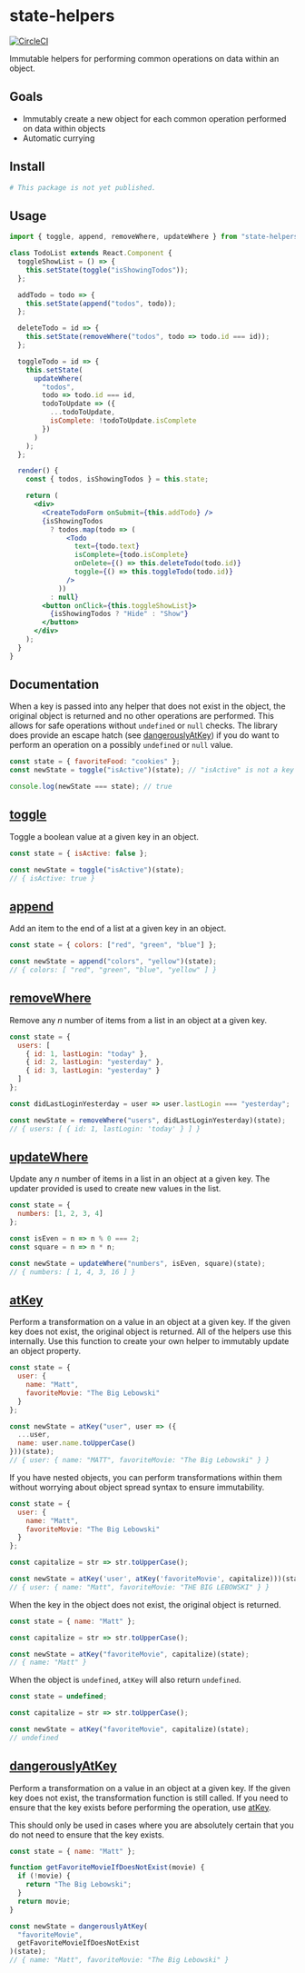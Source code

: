 # state-helpers

[![CircleCI](https://circleci.com/gh/matthamil/state-helpers/tree/master.svg?style=svg)](https://circleci.com/gh/matthamil/state-helpers/tree/master)

Immutable helpers for performing common operations on data within an object.

## Goals

- Immutably create a new object for each common operation performed on data within objects
- Automatic currying

## Install

```sh
# This package is not yet published.
```

## Usage

```jsx
import { toggle, append, removeWhere, updateWhere } from "state-helpers";

class TodoList extends React.Component {
  toggleShowList = () => {
    this.setState(toggle("isShowingTodos"));
  };

  addTodo = todo => {
    this.setState(append("todos", todo));
  };

  deleteTodo = id => {
    this.setState(removeWhere("todos", todo => todo.id === id));
  };

  toggleTodo = id => {
    this.setState(
      updateWhere(
        "todos",
        todo => todo.id === id,
        todoToUpdate => ({
          ...todoToUpdate,
          isComplete: !todoToUpdate.isComplete
        })
      )
    );
  };

  render() {
    const { todos, isShowingTodos } = this.state;

    return (
      <div>
        <CreateTodoForm onSubmit={this.addTodo} />
        {isShowingTodos
          ? todos.map(todo => (
              <Todo
                text={todo.text}
                isComplete={todo.isComplete}
                onDelete={() => this.deleteTodo(todo.id)}
                toggle={() => this.toggleTodo(todo.id)}
              />
            ))
          : null}
        <button onClick={this.toggleShowList}>
          {isShowingTodos ? "Hide" : "Show"}
        </button>
      </div>
    );
  }
}
```

## Documentation

When a key is passed into any helper that does not exist in the object, the original object is returned and no other operations are performed. This allows for safe operations without `undefined` or `null` checks. The library does provide an escape hatch (see [dangerouslyAtKey](#dangerouslyAtKey)) if you do want to perform an operation on a possibly `undefined` or `null` value.

```js
const state = { favoriteFood: "cookies" };
const newState = toggle("isActive")(state); // "isActive" is not a key that exists in the state object

console.log(newState === state); // true
```

## [toggle](src/toggle.ts)

Toggle a boolean value at a given key in an object.

```js
const state = { isActive: false };

const newState = toggle("isActive")(state);
// { isActive: true }
```

## [append](src/append.ts)

Add an item to the end of a list at a given key in an object.

```js
const state = { colors: ["red", "green", "blue"] };

const newState = append("colors", "yellow")(state);
// { colors: [ "red", "green", "blue", "yellow" ] }
```

## [removeWhere](src/removeWhere.ts)

Remove any _n_ number of items from a list in an object at a given key.

```js
const state = {
  users: [
    { id: 1, lastLogin: "today" },
    { id: 2, lastLogin: "yesterday" },
    { id: 3, lastLogin: "yesterday" }
  ]
};

const didLastLoginYesterday = user => user.lastLogin === "yesterday";

const newState = removeWhere("users", didLastLoginYesterday)(state);
// { users: [ { id: 1, lastLogin: 'today' } ] }
```

## [updateWhere](src/updateWhere.ts)

Update any _n_ number of items in a list in an object at a given key. The updater provided is used to create new values in the list.

```js
const state = {
  numbers: [1, 2, 3, 4]
};

const isEven = n => n % 0 === 2;
const square = n => n * n;

const newState = updateWhere("numbers", isEven, square)(state);
// { numbers: [ 1, 4, 3, 16 ] }
```

## [atKey](src/utils/atKey.ts)

Perform a transformation on a value in an object at a given key. If the given key does not exist, the original object is returned. All of the helpers use this internally. Use this function to create your own helper to immutably update an object property.

```js
const state = {
  user: {
    name: "Matt",
    favoriteMovie: "The Big Lebowski"
  }
};

const newState = atKey("user", user => ({
  ...user,
  name: user.name.toUpperCase()
}))(state);
// { user: { name: "MATT", favoriteMovie: "The Big Lebowski" } }
```

If you have nested objects, you can perform transformations within them without worrying about object spread syntax to ensure immutability.

```js
const state = {
  user: {
    name: "Matt",
    favoriteMovie: "The Big Lebowski"
  }
};

const capitalize = str => str.toUpperCase();

const newState = atKey('user', atKey('favoriteMovie', capitalize)))(state);
// { user: { name: "Matt", favoriteMovie: "THE BIG LEBOWSKI" } }
```

When the key in the object does not exist, the original object is returned.

```js
const state = { name: "Matt" };

const capitalize = str => str.toUpperCase();

const newState = atKey("favoriteMovie", capitalize)(state);
// { name: "Matt" }
```

When the object is `undefined`, `atKey` will also return `undefined`.

```js
const state = undefined;

const capitalize = str => str.toUpperCase();

const newState = atKey("favoriteMovie", capitalize)(state);
// undefined
```

## [dangerouslyAtKey](src/utils/dangerouslyAtKey.ts)

Perform a transformation on a value in an object at a given key. If the given key does not exist, the transformation function is still called. If you need to ensure that the key exists before performing the operation, use [atKey](#atKey).

This should only be used in cases where you are absolutely certain that you do not need to ensure that the key exists.

```js
const state = { name: "Matt" };

function getFavoriteMovieIfDoesNotExist(movie) {
  if (!movie) {
    return "The Big Lebowski";
  }
  return movie;
}

const newState = dangerouslyAtKey(
  "favoriteMovie",
  getFavoriteMovieIfDoesNotExist
)(state);
// { name: "Matt", favoriteMovie: "The Big Lebowski" }
```
